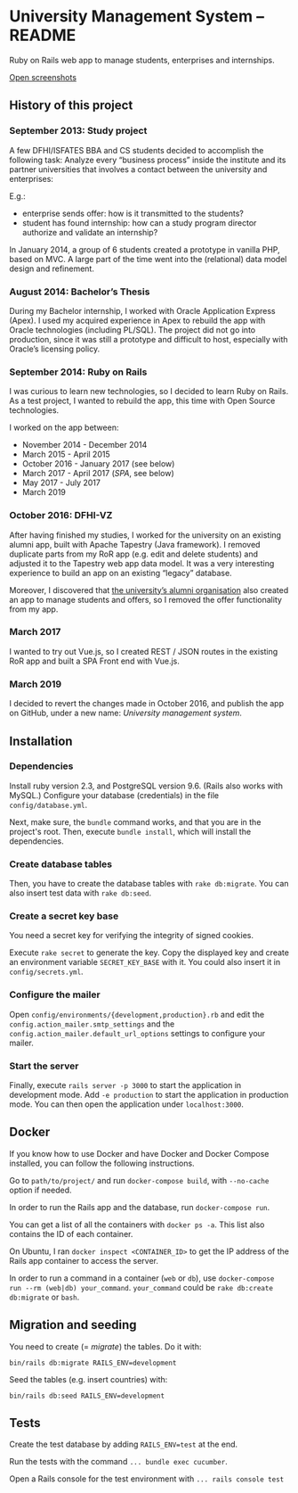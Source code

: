 # University Management System – README

Ruby on Rails web app to manage students, enterprises and internships.

[Open screenshots](./SCREENSHOTS.md)

## History of this project

### September 2013: Study project

A few DFHI/ISFATES BBA and CS students decided to accomplish the following task: Analyze every “business process” inside the institute and its partner universities that involves a contact between the university and enterprises:

E.g.:

- enterprise sends offer: how is it transmitted to the students?
- student has found internship: how can a study program director authorize and validate an internship?

In January 2014, a group of 6 students created a prototype in vanilla PHP, based on MVC. A large part of the time went into the (relational) data model design and refinement.

### August 2014: Bachelor’s Thesis

During my Bachelor internship, I worked with Oracle Application Express (Apex). I used my acquired experience in Apex to rebuild the app with Oracle technologies (including PL/SQL). The project did not go into production, since it was still a prototype and difficult to host, especially with Oracle’s licensing policy.

### September 2014: Ruby on Rails

I was curious to learn new technologies, so I decided to learn Ruby on Rails. As a test project, I wanted to rebuild the app, this time with Open Source technologies.

I worked on the app between:

- November 2014 - December 2014
- March 2015 - April 2015
- October 2016 - January 2017 (see below)
- March 2017 - April 2017 (_SPA_, see below)
- May 2017 - July 2017
- March 2019

### October 2016: DFHI-VZ

After having finished my studies, I worked for the university on an existing alumni app, built with Apache Tapestry (Java framework). I removed duplicate parts from my RoR app (e.g. edit and delete students) and adjusted it to the Tapestry web app data model. It was a very interesting experience to build an app on an existing “legacy” database.

Moreover, I discovered that [the university’s alumni organisation](https://isfates-dfhi-alumni.org) also created an app to manage students and offers, so I removed the offer functionality from my app.

### March 2017

I wanted to try out Vue.js, so I created REST / JSON routes in the existing RoR app and built a SPA Front end with Vue.js.

### March 2019

I decided to revert the changes made in October 2016, and publish the app on GitHub, under a new name: _University management system_.

## Installation

### Dependencies

Install ruby version 2.3, and PostgreSQL version 9.6. (Rails also works with MySQL.)
Configure your database (credentials) in the file `config/database.yml`.

Next, make sure, the `bundle` command works, and that you are in the project's root.
Then, execute `bundle install`, which will install the dependencies.

### Create database tables

Then, you have to create the database tables with `rake db:migrate`.
You can also insert test data with `rake db:seed`.

### Create a secret key base

You need a secret key for verifying the integrity of signed cookies.

Execute `rake secret` to generate the key. Copy the displayed key and create an environment variable `SECRET_KEY_BASE` with it.
You could also insert it in `config/secrets.yml`.

### Configure the mailer

Open `config/environments/{development,production}.rb` and edit the `config.action_mailer.smtp_settings` and the `config.action_mailer.default_url_options` settings to configure your mailer.

### Start the server

Finally, execute `rails server -p 3000` to start the application in development mode.
Add `-e production` to start the application in production mode.
You can then open the application under `localhost:3000`.

## Docker

If you know how to use Docker and have Docker and Docker Compose installed, you can follow the following instructions.

Go to `path/to/project/` and run `docker-compose build`, with `--no-cache` option if needed.

In order to run the Rails app and the database, run `docker-compose run`.

You can get a list of all the containers with `docker ps -a`.
This list also contains the ID of each container.

On Ubuntu, I ran `docker inspect <CONTAINER_ID>` to get the IP address of the Rails app container to access the server.

In order to run a command in a container (`web` or `db`), use `docker-compose run --rm (web|db) your_command`.
`your_command` could be `rake db:create db:migrate` or `bash`.

## Migration and seeding

You need to create (= _migrate_) the tables. Do it with:

```
bin/rails db:migrate RAILS_ENV=development
```

Seed the tables (e.g. insert countries) with:

```
bin/rails db:seed RAILS_ENV=development
```

## Tests

Create the test database by adding `RAILS_ENV=test` at the end.

Run the tests with the command `... bundle exec cucumber`.

Open a Rails console for the test environment with `... rails console test`
